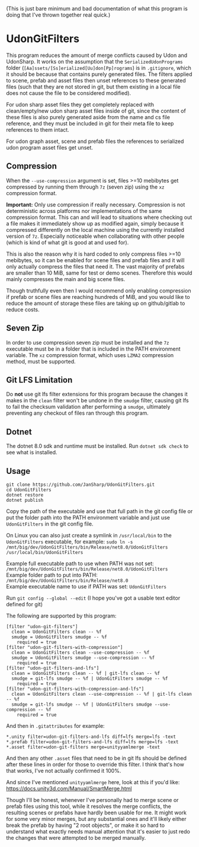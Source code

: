 
(This is just bare minimum and bad documentation of what this program is doing that I've thrown together real quick.)

# UdonGitFilters

This program reduces the amount of merge conflicts caused by Udon and UdonSharp. It works on the assumption that the `SerializedUdonPrograms` folder (`[Aa]ssets/[Ss]erialized[Uu]don[Pp]rograms`) is in `.gitignore`, which it should be because that contains purely generated files. The filters applied to scene, prefab and asset files then unset references to these generated files (such that they are not stored in git, but them existing in a local file does not cause the file to be considered modified).

For udon sharp asset files they get completely replaced with clean/empty/new udon sharp asset files inside of git, since the content of these files is also purely generated aside from the name and cs file reference, and they must be included in git for their meta file to keep references to them intact.

For udon graph asset, scene and prefab files the references to serialized udon program asset files get unset.

## Compression

When the `--use-compression` argument is set, files >=10 mebibytes get compressed by running them through `7z` (seven zip) using the `xz` compression format.

**Important:** Only use compression if really necessary. Compression is not deterministic across platforms nor implementations of the same compression format. This can and will lead to situations where checking out a file makes it immediately show up as modified again, simply because it compressed differently on the local machine using the currently installed version of `7z`. Especially noticeable when collaborating with other people (which is kind of what git is good at and used for).

This is also the reason why it is hard coded to only compress files >=10 mebibytes, so it can be enabled for scene files and prefab files and it will only actually compress the files that need it. The vast majority of prefabs are smaller than 10 MiB, same for test or demo scenes. Therefore this would mainly compresses the main and big scene files.

Though truthfully even then I would recommend only enabling compression if prefab or scene files are reaching hundreds of MiB, and you would like to reduce the amount of storage these files are taking up on github/gitlab to reduce costs.

## Seven Zip

In order to use compression seven zip must be installed and the `7z` executable must be in a folder that is included in the PATH environment variable. The `xz` compression format, which uses `LZMA2` compression method, must be supported.

## Git LFS Limitation

Do **not** use git lfs filter extensions for this program because the changes it makes in the `clean` filter won't be undone in the `smudge` filter, causing git lfs to fail the checksum validation after performing a `smudge`, ultimately preventing any checkout of files ran through this program.

## Dotnet

The dotnet 8.0 sdk and runtime must be installed. Run `dotnet sdk check` to see what is installed.

## Usage

```shell
git clone https://github.com/JanSharp/UdonGitFilters.git
cd UdonGitFilters
dotnet restore
dotnet publish
```

Copy the path of the executable and use that full path in the git config file or put the folder path into the PATH environment variable and just use `UdonGitFilters` in the git config file.

On Linux you can also just create a symlink in `/usr/local/bin` to the `UdonGitFilters` executable, for example: `sudo ln -s /mnt/big/dev/UdonGitFilters/bin/Release/net8.0/UdonGitFilters /usr/local/bin/UdonGitFilters`

Example full executable path to use when PATH was not set: `/mnt/big/dev/UdonGitFilters/bin/Release/net8.0/UdonGitFilters`\
Example folder path to put into PATH: `/mnt/big/dev/UdonGitFilters/bin/Release/net8.0`\
Example executable name to use if PATH was set: `UdonGitFilters`

Run `git config --global --edit` (I hope you've got a usable text editor defined for git)

The following are supported by this program:

```
[filter "udon-git-filters"]
  clean = UdonGitFilters clean -- %f
  smudge = UdonGitFilters smudge -- %f
	required = true
[filter "udon-git-filters-with-compression"]
  clean = UdonGitFilters clean --use-compression -- %f
  smudge = UdonGitFilters smudge --use-compression -- %f
	required = true
[filter "udon-git-filters-and-lfs"]
  clean = UdonGitFilters clean -- %f | git-lfs clean -- %f
  smudge = git-lfs smudge -- %f | UdonGitFilters smudge -- %f
	required = true
[filter "udon-git-filters-with-compression-and-lfs"]
  clean = UdonGitFilters clean --use-compression -- %f | git-lfs clean -- %f
  smudge = git-lfs smudge -- %f | UdonGitFilters smudge --use-compression -- %f
	required = true
```

And then in `.gitattributes` for example:

```
*.unity filter=udon-git-filters-and-lfs diff=lfs merge=lfs -text
*.prefab filter=udon-git-filters-and-lfs diff=lfs merge=lfs -text
*.asset filter=udon-git-filters merge=unityyamlmerge -text
```

And then any other `.asset` files that need to be in git lfs should be defined after these lines in order for those to override this filter. I think that's how that works, I've not actually confirmed it 100%.

And since I've mentioned `unityyamlmerge` here, look at this if you'd like: https://docs.unity3d.com/Manual/SmartMerge.html

Though I'll be honest, whenever I've personally had to merge scene or prefab files using this tool, while it resolves the merge conflicts, the resulting scenes or prefabs have hardly been usable for me. It might work for some very minor merges, but any substantial ones and it'll likely either break the prefab by having "2 root objects", or make it so hard to understand what exactly needs manual attention that it's easier to just redo the changes that were attempted to be merged manually.
